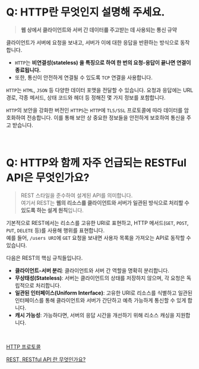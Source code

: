 # Q: HTTP란 무엇인지 설명해 주세요.
> **웹 상에서 클라이언트와 서버 간 데이터를 주고받는 데 사용되는 통신 규약**

클라이언트가 서버에 요청을 보내고, 서버가 이에 대한 응답을 반환하는 방식으로 동작합니다. 
- `HTTP`는 **비연결성(stateless) 을 특징으로 하여 한 번의 요청-응답이 끝나면 연결이 종료됩니다.**
- 또한, 통신이 안전하게 연결될 수 있도록 `TCP` 연결을 사용합니다.

`HTTP`는 `HTML`, `JSON` 등 다양한 데이터 포맷을 전달할 수 있습니다. 요청과 응답에는 URL 경로, 각종 메서드, 상태 코드와 헤더 등 정해진 몇 가지 정보를 포함합니다.

`HTTP`의 보안을 강화한 버전인 `HTTPS`는 `HTTP`에 `TLS/SSL` 프로토콜에 따라 데이터를 암호화하여 전송합니다. 이를 통해 보안 상 중요한 정보들을 안전하게 보호하여 통신을 주고 받습니다.

<br/>

# Q: HTTP와 함께 자주 언급되는 RESTFul API은 무엇인가요?
> REST 스타일을 준수하여 설계된 API를 의미합니다.   
> 여기서 REST는 **웹의 리소스를 클라이언트와 서버가 일관된 방식으로 처리할 수 있도록 하는 설계 원칙**입니다.

기본적으로 REST에서는 리소스를 고유한 URI로 표현하고, HTTP 메서드(`GET`, `POST`, `PUT`, `DELETE` 등)를 사용해 행위를 표현합니다.   
예를 들어, `/users URI`에 `GET` 요청을 보내면 사용자 목록을 가져오는 API로 동작할 수 있습니다.

다음은 REST의 핵심 규칙들입니다.

- **클라이언트-서버 분리**: 클라이언트와 서버 간 역할을 명확히 분리합니다.
- **무상태성(Stateless)**: 서버는 클라이언트의 상태를 저장하지 않으며, 각 요청은 독립적으로 처리합니다.
- **일관된 인터페이스(Uniform Interface)**: 고유한 URI로 리소스를 식별하고 일관된 인터페이스를 통해 클라이언트와 서버가 간단하고 예측 가능하게 통신할 수 있게 합니다.
- **캐시 가능성**: 가능하다면, 서버의 응답 시간을 개선하기 위해 리소스 캐싱을 지원합니다.

<br/>

[HTTP 프로토콜](https://velog.io/@hongdongk/GET-POST-PUT-PATCH)  

[REST, RESTful API 란 무엇인가요?](https://velog.io/@hongdongk/Rest-API)


